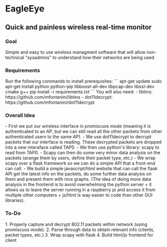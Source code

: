 <h1>EagleEye</h1>
<h2>Quick and painless wireless real-time monitor</h2>

<h3>Goal</h3>
Simple and easy to use wireless managment software that will allow non-technical "sysadmins" to understand how their networks are being used.


<h3>Requirements</h3>
Run the following commands to install prerequisites:
```
apt-get update
sudo apt-get install python python-pip libboost-all-dev libpcap-dev libssl-dev cmake g++ 
pip install -r requirements.txt
```
You will also need:
 - libtins: https://github.com/mfontanini/libtins
 - dot11decrypt: https://github.com/mfontanini/dot11decrypt

<h3>Overall Idea</h3>
- First we put our wireless interface in promiscuos mode (meaning it is authenticated to an AP, but we can still read all the other packets from other authenticated users to the same AP).
- We use dot11decrypt to decrypt packets that our interface is reading. These decrypted packets are dropped into a new interaface called TAP0.
- We then use python's library: scapy to read from TAP0.
- Scapy can then do some very minor data analysis on the packets (arange them by users, define their packet type, etc.)
- We wrap scapy over a flask framework so we can do a simple API that a front-end can call.
- We build a simple javascript/html website that can call the flask API get the latest info on the packets, do some further data analysis on them and present them with nice graphs. (The idea of doing more data analysis in the frontend is to avoid overwhelming the python server + it allows us to leave the server running in a raspberry pi and access it from multiple other computers + js/html is way easier to code than other GUI libraries).

<h3>To-Do</h3>
1. Properly capture and decrypt 802.11 packets within network (using promiscuos mode).
2. Parse through data to obtain relevant info (clients, packet types, etc.)
3. Wrap scapy with flask
4. Build html/js frontend for client

